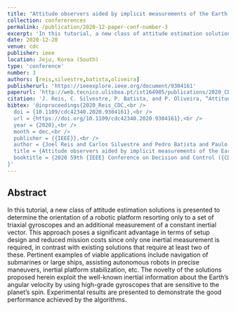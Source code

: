 ```yaml
---
title: "Attitude observers aided by implicit measurements of the Earth angular velocity"
collection: confererences
permalink: /publication/2020-12-paper-conf-number-3
excerpt: 'In this tutorial, a new class of attitude estimation solutions is presented to determine the orientation of a robotic platform resorting only to a set of triaxial gyroscopes and an additional measurement of a constant inertial vector.'
date: 2020-12-20
venue: cdc
publisher: ieee
location: Jeju, Korea (South)
type: 'conference'
number: 3
authors: [reis,silvestre,batista,oliveira]
publisherurl: 'https://ieeexplore.ieee.org/document/9304161'
paperurl: 'http://web.tecnico.ulisboa.pt/ist164985/publications/2020_CDC_Attitude_observers_aided_by_implicit_measurements_of_the_Earth_angular_velocity.pdf'
citation: 'J. Reis, C. Silvestre, P. Batista, and P. Oliveira, “Attitude observers aided by implicit measurements of the Earth angular velocity,” 2020 59th IEEE Conference on Decision and Control (CDC). IEEE, Dec. 14, 2020.'
bibtex: '@inproceedings{2020_Reis_CDC,<br />
  doi = {10.1109/cdc42340.2020.9304161},<br />
  url = {https://doi.org/10.1109/cdc42340.2020.9304161},<br />
  year = {2020},<br />
  month = dec,<br />
  publisher = {{IEEE}},<br />
  author = {Joel Reis and Carlos Silvestre and Pedro Batista and Paulo Oliveira},<br />
  title = {Attitude observers aided by implicit measurements of the Earth angular velocity},<br />
  booktitle = {2020 59th {IEEE} Conference on Decision and Control ({CDC})}<br />
}' 
---
```

**Abstract**
---
In this tutorial, a new class of attitude estimation solutions is presented to determine the orientation of a robotic platform resorting only to a set of triaxial gyroscopes and an additional measurement of a constant inertial vector. This approach poses a significant advantage in terms of setup design and reduced mission costs since only one inertial measurement is required, in contrast with existing solutions that require at least two of these. Pertinent examples of viable applications include navigation of submarines or large ships, assisting autonomous robots in precise maneuvers, inertial platform stabilization, etc. The novelty of the solutions proposed herein exploit the well-known inertial information about the Earth’s angular velocity by using high-grade gyroscopes that are sensitive to the planet’s spin. Experimental results are presented to demonstrate the good performance achieved by the algorithms.
